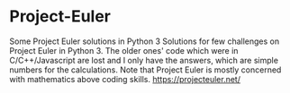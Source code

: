 # Project-Euler
Some Project Euler solutions in Python 3
Solutions for few challenges on Project Euler in Python 3.
The older ones' code which were in C/C++/Javascript are lost and I only have the answers, which are simple numbers for the calculations.
Note that Project Euler is mostly concerned with mathematics above coding skills.
https://projecteuler.net/
